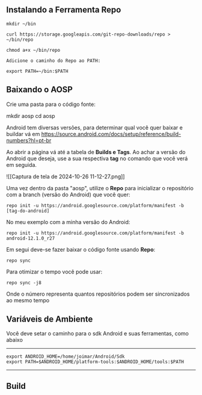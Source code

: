 ## Instalando a Ferramenta Repo

```
mkdir ~/bin

curl https://storage.googleapis.com/git-repo-downloads/repo > ~/bin/repo

chmod a+x ~/bin/repo

Adicione o caminho do Repo ao PATH:

export PATH=~/bin:$PATH
```


## Baixando o AOSP

Crie uma pasta para o código fonte:

mkdir aosp
cd aosp

Android tem diversas versões, para determinar qual você quer baixar e buildar vá em https://source.android.com/docs/setup/reference/build-numbers?hl=pt-br

Ao abrir a página vá até a tabela de **Builds e Tags**. Ao achar a versão do Android que deseja, use a sua respectiva **tag** no comando que você verá em seguida. 

![[Captura de tela de 2024-10-26 11-12-27.png]]

Uma vez dentro da pasta "aosp", utilize o **Repo** para inicializar o repositório com a branch (versão do Android) que você quer:

```
repo init -u https://android.googlesource.com/platform/manifest -b [tag-do-android]
```

No meu exemplo com a minha versão do Android:

```
repo init -u https://android.googlesource.com/platform/manifest -b android-12.1.0_r27
```

Em segui deve-se fazer baixar o código fonte usando **Repo**:

```
repo sync
```

Para otimizar o tempo você pode usar:

```
repo sync -j8
```

Onde o número representa quantos repositórios podem ser sincronizados ao mesmo tempo

## Variáveis de Ambiente

Você deve setar o caminho para o sdk Android  e suas ferramentas, como abaixo

_____________________________
```
export ANDROID_HOME=/home/joimar/Android/Sdk
export PATH=$ANDROID_HOME/platform-tools:$ANDROID_HOME/tools:$PATH
```

______________________________________________________________

## Build
